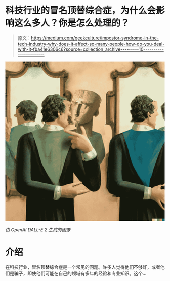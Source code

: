 # 科技行业的冒名顶替综合症，为什么会影响这么多人？你是怎么处理的？

> 原文：<https://medium.com/geekculture/impostor-syndrome-in-the-tech-industry-why-does-it-affect-so-many-people-how-do-you-deal-with-it-fba41e6306c6?source=collection_archive---------10----------------------->

![](img/9ca996ed755de7d773365639dffc0a85.png)

*由 OpenAI DALL-E 2 生成的图像*

# 介绍

在科技行业，冒名顶替综合症是一个常见的问题。许多人觉得他们不够好，或者他们是骗子，即使他们可能在自己的领域有多年的经验和专业知识。这个…